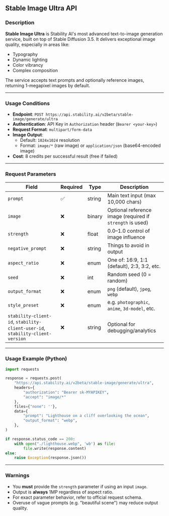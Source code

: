 ## Stable Image Ultra API

### Description

**Stable Image Ultra** is Stability AI's most advanced text-to-image generation service, built on top of Stable Diffusion 3.5. It delivers exceptional image quality, especially in areas like:
- Typography
- Dynamic lighting
- Color vibrancy
- Complex composition

The service accepts text prompts and optionally reference images, returning 1-megapixel images by default.

---

### Usage Conditions

- **Endpoint**: `POST https://api.stability.ai/v2beta/stable-image/generate/ultra`
- **Authentication**: API Key in `Authorization` header (`Bearer <your-key>`)
- **Request Format**: `multipart/form-data`
- **Image Output**:
  - Default: `1024x1024` resolution
  - Format: `image/*` (raw image) or `application/json` (base64-encoded image)
- **Cost**: 8 credits per successful result (free if failed)

---

### Request Parameters

| Field               | Required | Type    | Description |
|--------------------|----------|---------|-------------|
| `prompt`           | ✅       | string  | Main text input (max 10,000 chars) |
| `image`            | ❌       | binary  | Optional reference image (required if `strength` is used) |
| `strength`         | ❌       | float   | 0.0–1.0 control of image influence |
| `negative_prompt`  | ❌       | string  | Things to avoid in output |
| `aspect_ratio`     | ❌       | enum    | One of: 16:9, 1:1 (default), 2:3, 3:2, etc. |
| `seed`             | ❌       | int     | Random seed (0 = random) |
| `output_format`    | ❌       | enum    | `png` (default), `jpeg`, `webp` |
| `style_preset`     | ❌       | enum    | e.g. `photographic`, `anime`, `3d-model`, etc. |
| `stability-client-id`, `stability-client-user-id`, `stability-client-version` | ❌ | string | Optional for debugging/analytics |

---

### Usage Example (Python)

```python
import requests

response = requests.post(
    "https://api.stability.ai/v2beta/stable-image/generate/ultra",
    headers={
        "authorization": "Bearer sk-MYAPIKEY",
        "accept": "image/*"
    },
    files={"none": ''},
    data={
        "prompt": "Lighthouse on a cliff overlooking the ocean",
        "output_format": "webp",
    },
)

if response.status_code == 200:
    with open("./lighthouse.webp", 'wb') as file:
        file.write(response.content)
else:
    raise Exception(response.json())
```

---

### Warnings

- You **must** provide the `strength` parameter if using an input `image`.
- Output is **always** 1MP regardless of aspect ratio.
- For exact parameter behavior, refer to official request schema.
- Overuse of vague prompts (e.g. "beautiful scene") may reduce output quality.
